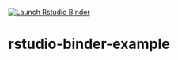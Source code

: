 [![Launch Rstudio Binder](http://mybinder.org/badge_logo.svg)](https://mybinder.org/v2/gh/bast/rstudio-binder-example/main?urlpath=rstudio)


# rstudio-binder-example
